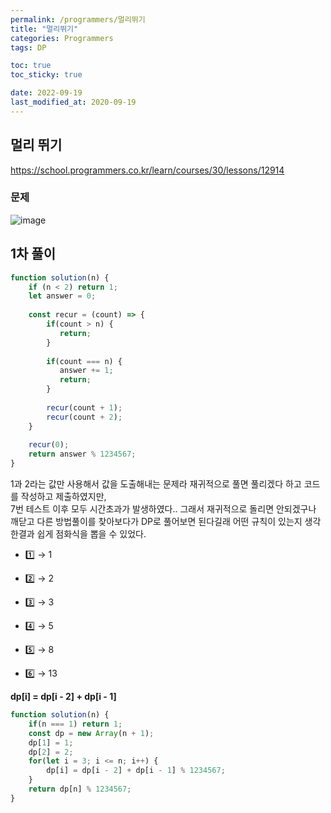 ```yaml
---
permalink: /programmers/멀리뛰기
title: "멀리뛰기"
categories: Programmers
tags: DP

toc: true
toc_sticky: true

date: 2022-09-19
last_modified_at: 2020-09-19
---
```


## 멀리 뛰기

https://school.programmers.co.kr/learn/courses/30/lessons/12914

### 문제

![image](https://user-images.githubusercontent.com/45479309/191048690-5e57cc1b-298b-44ff-8610-92fabc7755ac.png)

## 1차 풀이

```javascript
function solution(n) {
	if (n < 2) return 1;
	let answer = 0;
	
	const recur = (count) => {
		if(count > n) {
		   return;
		}
		
		if(count === n) {
		   answer += 1;
		   return;
		}
	
		recur(count + 1);
		recur(count + 2);
	}
	
	recur(0);
	return answer % 1234567;
}
```

1과 2라는 값만 사용해서 값을 도출해내는 문제라 재귀적으로 풀면 풀리겠다 하고 코드를 작성하고 제출하였지만,  
7번 테스트 이후 모두 시간초과가 발생하였다.. 그래서 재귀적으로 돌리면 안되겠구나 깨닫고 다른 방법풀이를 찾아보다가 DP로 풀어보면 된다길래 어떤 규칙이 있는지 생각한결과 쉽게 점화식을 뽑을 수 있었다.  

- 1️⃣ → 1

- 2️⃣ → 2

- 3️⃣ → 3

- 4️⃣ → 5

- 5️⃣ → 8

- 6️⃣ → 13

**dp[i] = dp[i - 2] + dp[i - 1]**

```javascript
function solution(n) {
    if(n === 1) return 1;
    const dp = new Array(n + 1);
    dp[1] = 1;
    dp[2] = 2;
    for(let i = 3; i <= n; i++) {
        dp[i] = dp[i - 2] + dp[i - 1] % 1234567;
    }
    return dp[n] % 1234567;
}
```
